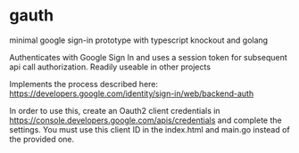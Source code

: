 # gauth
minimal google sign-in prototype with typescript knockout and golang

Authenticates with Google Sign In and uses a session token for subsequent api call authorization. Readily useable in other projects

Implements the process described here: https://developers.google.com/identity/sign-in/web/backend-auth

In order to use this, create an Oauth2 client credentials in https://console.developers.google.com/apis/credentials
and complete the settings. You must use this client ID in the index.html and main.go instead of the provided one.
